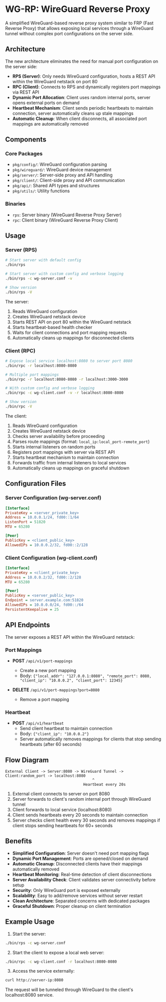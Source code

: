 # WG-RP: WireGuard Reverse Proxy

A simplified WireGuard-based reverse proxy system similar to FRP (Fast Reverse Proxy) that allows exposing local services through a WireGuard tunnel without complex port configurations on the server side.

## Architecture

The new architecture eliminates the need for manual port configuration on the server side:

- **RPS (Server)**: Only needs WireGuard configuration, hosts a REST API within the WireGuard netstack on port 80
- **RPC (Client)**: Connects to RPS and dynamically registers port mappings via REST API
- **Dynamic Port Allocation**: Client uses random internal ports, server opens external ports on demand
- **Heartbeat Mechanism**: Client sends periodic heartbeats to maintain connection, server automatically cleans up stale mappings
- **Automatic Cleanup**: When client disconnects, all associated port mappings are automatically removed

## Components

### Core Packages

- `pkg/config/`: WireGuard configuration parsing
- `pkg/wireguard/`: WireGuard device management
- `pkg/server/`: Server-side proxy and API handling
- `pkg/client/`: Client-side proxy and API communication
- `pkg/api/`: Shared API types and structures
- `pkg/utils/`: Utility functions

### Binaries

- `rps`: Server binary (WireGuard Reverse Proxy Server)
- `rpc`: Client binary (WireGuard Reverse Proxy Client)

## Usage

### Server (RPS)

```bash
# Start server with default config
./bin/rps

# Start server with custom config and verbose logging
./bin/rps -c wg-server.conf -v

# Show version
./bin/rps -V
```

The server:
1. Reads WireGuard configuration
2. Creates WireGuard netstack device
3. Starts REST API on port 80 within the WireGuard netstack
4. Starts heartbeat-based health checker
5. Waits for client connections and port mapping requests
6. Automatically cleans up mappings for disconnected clients

### Client (RPC)

```bash
# Expose local service localhost:8080 to server port 8080
./bin/rpc -r localhost:8080-8080

# Multiple port mappings
./bin/rpc -r localhost:8080-8080 -r localhost:3000-3000

# With custom config and verbose logging
./bin/rpc -c wg-client.conf -v -r localhost:8080-8080

# Show version
./bin/rpc -V
```

The client:
1. Reads WireGuard configuration
2. Creates WireGuard netstack device
3. Checks server availability before proceeding
4. Parses route mappings (format: `local_ip:local_port-remote_port`)
5. Starts internal listeners on random ports
6. Registers port mappings with server via REST API
7. Starts heartbeat mechanism to maintain connection
8. Forwards traffic from internal listeners to local services
9. Automatically cleans up mappings on graceful shutdown

## Configuration Files

### Server Configuration (wg-server.conf)
```ini
[Interface]
PrivateKey = <server_private_key>
Address = 10.0.0.1/24, fd00::1/64
ListenPort = 51820
MTU = 65280

[Peer]
PublicKey = <client_public_key>
AllowedIPs = 10.0.0.2/32, fd00::2/128
```

### Client Configuration (wg-client.conf)
```ini
[Interface]
PrivateKey = <client_private_key>
Address = 10.0.0.2/32, fd00::2/128
MTU = 65280

[Peer]
PublicKey = <server_public_key>
Endpoint = server.example.com:51820
AllowedIPs = 10.0.0.0/24, fd00::/64
PersistentKeepalive = 25
```

## API Endpoints

The server exposes a REST API within the WireGuard netstack:

### Port Mappings
- **POST** `/api/v1/port-mappings`
  - Create a new port mapping
  - Body: `{"local_addr": "127.0.0.1:8080", "remote_port": 8080, "client_ip": "10.0.0.2", "client_port": 12345}`

- **DELETE** `/api/v1/port-mappings?port=8080`
  - Remove a port mapping

### Heartbeat
- **POST** `/api/v1/heartbeat`
  - Send client heartbeat to maintain connection
  - Body: `{"client_ip": "10.0.0.2"}`
  - Server automatically removes mappings for clients that stop sending heartbeats (after 60 seconds)

## Flow Diagram

```
External Client -> Server:8080 -> WireGuard Tunnel -> Client:random_port -> localhost:8080
                                       ^
                                   Heartbeat every 20s
```

1. External client connects to server on port 8080
2. Server forwards to client's random internal port through WireGuard tunnel
3. Client forwards to local service (localhost:8080)
4. Client sends heartbeats every 20 seconds to maintain connection
5. Server checks client health every 30 seconds and removes mappings if client stops sending heartbeats for 60+ seconds

## Benefits

- **Simplified Configuration**: Server doesn't need port mapping flags
- **Dynamic Port Management**: Ports are opened/closed on demand
- **Automatic Cleanup**: Disconnected clients have their mappings automatically removed
- **Heartbeat Monitoring**: Real-time detection of client disconnections
- **Server Availability Check**: Client validates server connectivity before setup
- **Security**: Only WireGuard port is exposed externally
- **Scalability**: Easy to add/remove services without server restart
- **Clean Architecture**: Separated concerns with dedicated packages
- **Graceful Shutdown**: Proper cleanup on client termination

## Example Usage

1. Start the server:
```bash
./bin/rps -c wg-server.conf
```

2. Start the client to expose a local web server:
```bash
./bin/rpc -c wg-client.conf -r localhost:8080-8080
```

3. Access the service externally:
```bash
curl http://server-ip:8080
```

The request will be tunneled through WireGuard to the client's localhost:8080 service.
